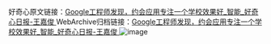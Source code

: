 好奇心原文链接：[Google工程师发现，约会应用专注一个学校效果好_智能_好奇心日报-王嘉俊 ](https://www.qdaily.com/articles/10415.html)
WebArchive归档链接：[Google工程师发现，约会应用专注一个学校效果好_智能_好奇心日报-王嘉俊 ](http://web.archive.org/web/20190623160257/https://www.qdaily.com/articles/10415.html)
![image](http://ww3.sinaimg.cn/large/007d5XDpgy1g3vwqtxfr7j30u02c5kj2)